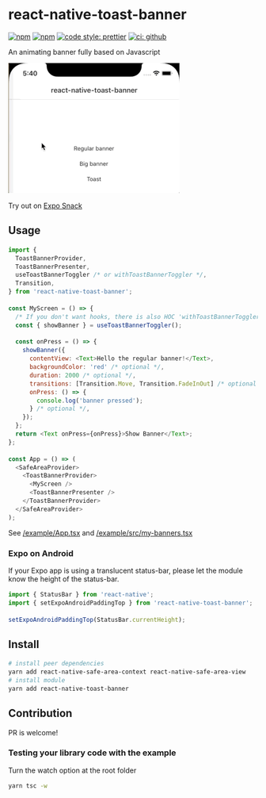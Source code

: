 # react-native-toast-banner

[![npm](https://img.shields.io/npm/v/react-native-toast-banner.svg)](https://www.npmjs.com/package/react-native-toast-banner) [![npm](https://img.shields.io/npm/dm/react-native-toast-banner.svg)](https://www.npmjs.com/package/react-native-toast-banner)
[![code style: prettier](https://img.shields.io/badge/code_style-prettier-ff69b4.svg)](https://github.com/prettier/prettier)
[![ci: github](https://github.com/benevbright/react-native-toast-banner/workflows/CI/badge.svg)](https://github.com/benevbright/react-native-toast-banner/actions?query=workflow%3ACI)

An animating banner fully based on Javascript

<img src="https://github.com/benevbright/react-native-toast-banner/blob/master/docs/demo.gif?raw=true">

Try out on [Expo Snack](https://snack.expo.io/@benevbright/react-native-toast-banner)

## Usage

```js
import {
  ToastBannerProvider,
  ToastBannerPresenter,
  useToastBannerToggler /* or withToastBannerToggler */,
  Transition,
} from 'react-native-toast-banner';

const MyScreen = () => {
  /* If you don't want hooks, there is also HOC 'withToastBannerToggler' */
  const { showBanner } = useToastBannerToggler();

  const onPress = () => {
    showBanner({
      contentView: <Text>Hello the regular banner!</Text>,
      backgroundColor: 'red' /* optional */,
      duration: 2000 /* optional */,
      transitions: [Transition.Move, Transition.FadeInOut] /* optional */,
      onPress: () => {
        console.log('banner pressed');
      } /* optional */,
    });
  };
  return <Text onPress={onPress}>Show Banner</Text>;
};

const App = () => (
  <SafeAreaProvider>
    <ToastBannerProvider>
      <MyScreen />
      <ToastBannerPresenter />
    </ToastBannerProvider>
  </SafeAreaProvider>
);
```

See [/example/App.tsx](https://github.com/benevbright/react-native-toast-banner/tree/master/example/App.tsx) and [/example/src/my-banners.tsx](https://github.com/benevbright/react-native-toast-banner/tree/master/example/src/my-banners.tsx)

### Expo on Android

If your Expo app is using a translucent status-bar, please let the module know the height of the status-bar.

```js
import { StatusBar } from 'react-native';
import { setExpoAndroidPaddingTop } from 'react-native-toast-banner';

setExpoAndroidPaddingTop(StatusBar.currentHeight);
```

## Install

```bash
# install peer dependencies
yarn add react-native-safe-area-context react-native-safe-area-view
# install module
yarn add react-native-toast-banner
```

## Contribution

PR is welcome!

### Testing your library code with the example

Turn the watch option at the root folder

```bash
yarn tsc -w
```
